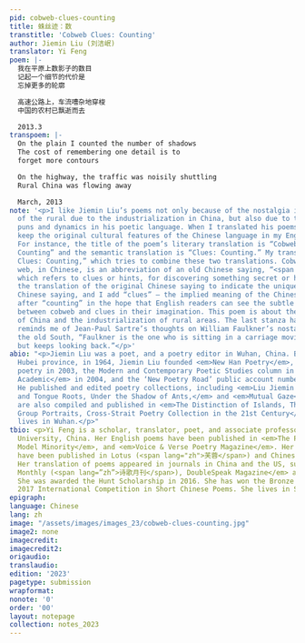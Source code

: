 ```yaml
---
pid: cobweb-clues-counting
title: 蛛丝迹：数
transtitle: 'Cobweb Clues: Counting'
author: Jiemin Liu (刘洁岷)
translator: Yi Feng
poem: |-
  我在平原上数影子的数目
  记起一个细节的代价是
  忘掉更多的轮廓

  高速公路上，车流嘈杂地穿梭
  中国的农村已飘逝而去

  2013.3
transpoem: |-
  On the plain I counted the number of shadows
  The cost of remembering one detail is to
  forget more contours

  On the highway, the traffic was noisily shuttling
  Rural China was flowing away

  March, 2013
note: '<p>I like Jiemin Liu’s poems not only because of the nostalgia in the loss
  of the rural due to the industrialization in China, but also due to the estrangement,
  puns and dynamics in his poetic language. When I translated his poems, I tried to
  keep the original cultural features of the Chinese language in my English translation.
  For instance, the title of the poem’s literary translation is “Cobweb’s Traces:
  Counting” and the semantic translation is “Clues: Counting.” My translation is “Cobweb
  Clues: Counting,” which tries to combine these two translations. Cobweb, or spider’s
  web, in Chinese, is an abbreviation of an old Chinese saying, “<span lang="zh">蛛丝马迹,</span>”
  which refers to clues or hints, for discovering something secret or hidden. I keep
  the translation of the original Chinese saying to indicate the unique image in the
  Chinese saying, and I add “clues” — the implied meaning of the Chinese saying —
  after “counting” in the hope that English readers can see the subtle connection
  between cobweb and clues in their imagination. This poem is about the fast development
  of China and the industrialization of rural areas. The last stanza has a pun, which
  reminds me of Jean-Paul Sartre’s thoughts on William Faulkner’s nostalgia towards
  the old South, “Faulkner is the one who is sitting in a carriage moving forward
  but keeps looking back.”</p>'
abio: "<p>Jiemin Liu was a poet, and a poetry editor in Wuhan, China. Born in Songzi,
  Hubei province, in 1964, Jiemin Liu founded <em>New Han Poetry</em>, a journal of
  poetry in 2003, the Modern and Contemporary Poetic Studies column in <em>Jianghan
  Academic</em> in 2004, and the ‘New Poetry Road’ public account number in 2016.
  He published and edited poetry collections, including <em>Liu Jiemin Poems, Roots
  and Tongue Roots, Under the Shadow of Ants,</em> and <em>Mutual Gaze</em>. His poems
  are also compiled and published in <em>The Distinction of Islands, The Charm of
  Group Portraits, Cross-Strait Poetry Collection in the 21st Century</em>. He now
  lives in Wuhan.</p>"
tbio: <p>Yi Feng is a scholar, translator, poet, and associate professor at Northeastern
  University, China. Her English poems have been published in <em>The Penn Review,
  Model Minority</em>, and <em>Voice & Verse Poetry Magazine</em>. Her Chinese poems
  have been published in Lotus (<span lang="zh">芙蓉</span>) and Chinese Poetry Website.
  Her translation of poems appeared in journals in China and the US, such as <em>Poetry
  Monthly (<span lang=”zh”>诗歌月刊</span>), DoubleSpeak Magazine</em> and <em>Anomaly</em>.
  She was awarded the Hunt Scholarship in 2016. She has won the Bronze Prize in the
  2017 International Competition in Short Chinese Poems. She lives in Shenyang, China.</p>
epigraph:
language: Chinese
lang: zh
image: "/assets/images/images_23/cobweb-clues-counting.jpg"
image2: none
imagecredit:
imagecredit2:
origaudio:
translaudio:
edition: '2023'
pagetype: submission
wrapformat:
nonote: '0'
order: '00'
layout: notepage
collection: notes_2023
---
```

